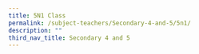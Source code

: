 ```yaml
---
title: 5N1 Class
permalink: /subject-teachers/Secondary-4-and-5/5n1/
description: ""
third_nav_title: Secondary 4 and 5
---
```

